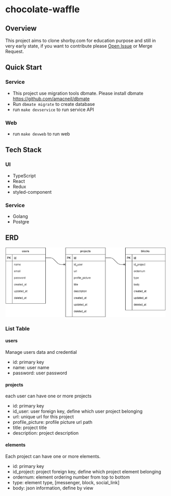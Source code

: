 # chocolate-waffle

## Overview
This project aims to clone shorby.com for education purpose and still in very early state, if you want to contribute please [Open Issue](https://github.com/billysutomo/chocolate-waffle/issues/new/choose) or Merge Request.

## Quick Start
### Service
* This project use migration tools dbmate. Please install dbmate https://github.com/amacneil/dbmate
* Run `dbmate migrate` to create database
* run `make devservice` to run service API
### Web
* run `make devweb` to run web

## Tech Stack
### UI
* TypeScript
* React
* Redux
* styled-component
### Service
* Golang
* Postgre

## ERD

![ERD Image](erd.jpg)
### List Table
#### users
Manage users data and credential
* id: primary key
* name: user name
* password: user password
#### projects
each user can have one or more projects
* id: primary key
* id_user: user foreign key, define which user project belonging
* url: unique url for this project
* profile_picture: profile picture url path 
* title: project title
* description: project description
#### elements
Each project can have one or more elements. 
* id: primary key
* id_project: project foreign key, define which project element belonging
* ordernum: element ordering number from top to bottom
* type: element type, [messenger, block, social_link]
* body: json information, define by view

